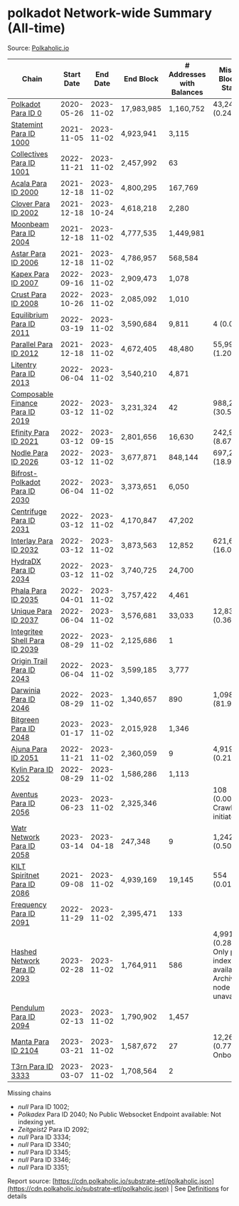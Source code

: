 # polkadot Network-wide Summary (All-time)

Source: [Polkaholic.io](https://polkaholic.io)


| Chain            | Start Date | End Date | End Block | # Addresses with Balances | Missing Blocks / Status |
| ---------------- | ---------- | ---------| --------- | ------------------------- | ----------------------- |
| [Polkadot Para ID 0](/polkadot/0-polkadot) | 2020-05-26 | 2023-11-02 | 17,983,985 |  1,160,752 | 43,243 (0.24%)  |
| [Statemint Para ID 1000](/polkadot/1000-statemint) | 2021-11-05 | 2023-11-02 | 4,923,941 |  3,115 |    |
| [Collectives Para ID 1001](/polkadot/1001-collectives) | 2022-11-21 | 2023-11-02 | 2,457,992 |  63 |    |
| [Acala Para ID 2000](/polkadot/2000-acala) | 2021-12-18 | 2023-11-02 | 4,800,295 |  167,769 |    |
| [Clover Para ID 2002](/polkadot/2002-clover) | 2021-12-18 | 2023-10-24 | 4,618,218 |  2,280 |    |
| [Moonbeam Para ID 2004](/polkadot/2004-moonbeam) | 2021-12-18 | 2023-11-02 | 4,777,535 |  1,449,981 |    |
| [Astar Para ID 2006](/polkadot/2006-astar) | 2021-12-18 | 2023-11-02 | 4,786,957 |  568,584 |    |
| [Kapex Para ID 2007](/polkadot/2007-kapex) | 2022-09-16 | 2023-11-02 | 2,909,473 |  1,078 |    |
| [Crust Para ID 2008](/polkadot/2008-crust) | 2022-10-26 | 2023-11-02 | 2,085,092 |  1,010 |    |
| [Equilibrium Para ID 2011](/polkadot/2011-equilibrium) | 2022-03-19 | 2023-11-02 | 3,590,684 |  9,811 | 4 (0.00%)  |
| [Parallel Para ID 2012](/polkadot/2012-parallel) | 2021-12-18 | 2023-11-02 | 4,672,405 |  48,480 | 55,999 (1.20%)  |
| [Litentry Para ID 2013](/polkadot/2013-litentry) | 2022-06-04 | 2023-11-02 | 3,540,210 |  4,871 |    |
| [Composable Finance Para ID 2019](/polkadot/2019-composable) | 2022-03-12 | 2023-11-02 | 3,231,324 |  42 | 988,228 (30.58%)  |
| [Efinity Para ID 2021](/polkadot/2021-efinity) | 2022-03-12 | 2023-09-15 | 2,801,656 |  16,630 | 242,949 (8.67%)  |
| [Nodle Para ID 2026](/polkadot/2026-nodle) | 2022-03-12 | 2023-11-02 | 3,677,871 |  848,144 | 697,249 (18.96%)  |
| [Bifrost-Polkadot Para ID 2030](/polkadot/2030-bifrost-dot) | 2022-06-04 | 2023-11-02 | 3,373,651 |  6,050 |    |
| [Centrifuge Para ID 2031](/polkadot/2031-centrifuge) | 2022-03-12 | 2023-11-02 | 4,170,847 |  47,202 |    |
| [Interlay Para ID 2032](/polkadot/2032-interlay) | 2022-03-12 | 2023-11-02 | 3,873,563 |  12,852 | 621,626 (16.05%)  |
| [HydraDX Para ID 2034](/polkadot/2034-hydradx) | 2022-03-12 | 2023-11-02 | 3,740,725 |  24,700 |    |
| [Phala Para ID 2035](/polkadot/2035-phala) | 2022-04-01 | 2023-11-02 | 3,757,422 |  4,461 |    |
| [Unique Para ID 2037](/polkadot/2037-unique) | 2022-06-04 | 2023-11-02 | 3,576,681 |  33,033 | 12,839 (0.36%)  |
| [Integritee Shell Para ID 2039](/polkadot/2039-integritee-shell) | 2022-08-29 | 2023-11-02 | 2,125,686 |  1 |    |
| [Origin Trail Para ID 2043](/polkadot/2043-origintrail) | 2022-06-04 | 2023-11-02 | 3,599,185 |  3,777 |    |
| [Darwinia Para ID 2046](/polkadot/2046-darwinia) | 2022-08-29 | 2023-11-02 | 1,340,657 |  890 | 1,098,047 (81.90%)  |
| [Bitgreen Para ID 2048](/polkadot/2048-bitgreen) | 2023-01-17 | 2023-11-02 | 2,015,928 |  1,346 |    |
| [Ajuna Para ID 2051](/polkadot/2051-ajuna) | 2022-11-21 | 2023-11-02 | 2,360,059 |  9 | 4,919 (0.21%)  |
| [Kylin Para ID 2052](/polkadot/2052-kylin) | 2022-08-29 | 2023-11-02 | 1,586,286 |  1,113 |    |
| [Aventus Para ID 2056](/polkadot/2056-aventus) | 2023-06-23 | 2023-11-02 | 2,325,346 |   | 108 (0.00%) Crawling initiated |
| [Watr Network Para ID 2058](/polkadot/2058-watr) | 2023-03-14 | 2023-04-18 | 247,348 |  9 | 1,242 (0.50%)  |
| [KILT Spiritnet Para ID 2086](/polkadot/2086-kilt) | 2021-09-08 | 2023-11-02 | 4,939,169 |  19,145 | 554 (0.01%)  |
| [Frequency Para ID 2091](/polkadot/2091-frequency) | 2022-11-29 | 2023-11-02 | 2,395,471 |  133 |    |
| [Hashed Network Para ID 2093](/polkadot/2093-hashed) | 2023-02-28 | 2023-11-02 | 1,764,911 |  586 | 4,991 (0.28%) Only partial index available: Archive node unavailable |
| [Pendulum Para ID 2094](/polkadot/2094-pendulum) | 2023-02-13 | 2023-11-02 | 1,790,902 |  1,457 |    |
| [Manta Para ID 2104](/polkadot/2104-manta) | 2023-03-21 | 2023-11-02 | 1,587,672 |  27 | 12,262 (0.77%) Onboarding |
| [T3rn Para ID 3333](/polkadot/3333-t3rn) | 2023-03-07 | 2023-11-02 | 1,708,564 |  2 |    |

Missing chains


* *null* Para ID 1002; 
* *Polkadex* Para ID 2040; No Public Websocket Endpoint available: Not indexing yet.
* *Zeitgeist2* Para ID 2092; 
* *null* Para ID 3334; 
* *null* Para ID 3340; 
* *null* Para ID 3345; 
* *null* Para ID 3346; 
* *null* Para ID 3351; 

Report source: [https://cdn.polkaholic.io/substrate-etl/polkaholic.json](https://cdn.polkaholic.io/substrate-etl/polkaholic.json) | See [Definitions](/DEFINITIONS.md) for details
